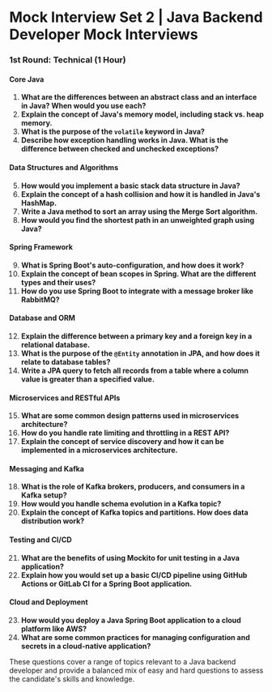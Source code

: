 # Mock Interview Set 2 | Java Backend Developer Mock Interviews 

### 1st Round: Technical (1 Hour)

#### Core Java
1. **What are the differences between an abstract class and an interface in Java? When would you use each?**
2. **Explain the concept of Java's memory model, including stack vs. heap memory.**
3. **What is the purpose of the `volatile` keyword in Java?**
4. **Describe how exception handling works in Java. What is the difference between checked and unchecked exceptions?**

#### Data Structures and Algorithms
5. **How would you implement a basic stack data structure in Java?**
6. **Explain the concept of a hash collision and how it is handled in Java's HashMap.**
7. **Write a Java method to sort an array using the Merge Sort algorithm.**
8. **How would you find the shortest path in an unweighted graph using Java?**

#### Spring Framework
9. **What is Spring Boot's auto-configuration, and how does it work?**
10. **Explain the concept of bean scopes in Spring. What are the different types and their uses?**
11. **How do you use Spring Boot to integrate with a message broker like RabbitMQ?**

#### Database and ORM
12. **Explain the difference between a primary key and a foreign key in a relational database.**
13. **What is the purpose of the `@Entity` annotation in JPA, and how does it relate to database tables?**
14. **Write a JPA query to fetch all records from a table where a column value is greater than a specified value.**

#### Microservices and RESTful APIs
15. **What are some common design patterns used in microservices architecture?**
16. **How do you handle rate limiting and throttling in a REST API?**
17. **Explain the concept of service discovery and how it can be implemented in a microservices architecture.**

#### Messaging and Kafka
18. **What is the role of Kafka brokers, producers, and consumers in a Kafka setup?**
19. **How would you handle schema evolution in a Kafka topic?**
20. **Explain the concept of Kafka topics and partitions. How does data distribution work?**

#### Testing and CI/CD
21. **What are the benefits of using Mockito for unit testing in a Java application?**
22. **Explain how you would set up a basic CI/CD pipeline using GitHub Actions or GitLab CI for a Spring Boot application.**

#### Cloud and Deployment
23. **How would you deploy a Java Spring Boot application to a cloud platform like AWS?**
24. **What are some common practices for managing configuration and secrets in a cloud-native application?**

These questions cover a range of topics relevant to a Java backend developer and provide a balanced mix of easy and hard questions to assess the candidate's skills and knowledge.